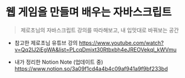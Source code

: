 # 웹 게임을 만들며 배우는 자바스크립트
> 제로초님의 자바스크립트 강의를 따라해보고, 내 입맛대로 바꿔보는 공간

* 참고한 제로초님 유튜브 강의
https://www.youtube.com/watch?v=Qq2IJ2iEgWA&list=PLcqDmjxt30Rtbxbh4eJREOVekql_kWVmu

* 내가 정리한 Notion Note (업데이트 중)
https://www.notion.so/3a09f1cd4a4b4c09af941a9f9bf233bd
